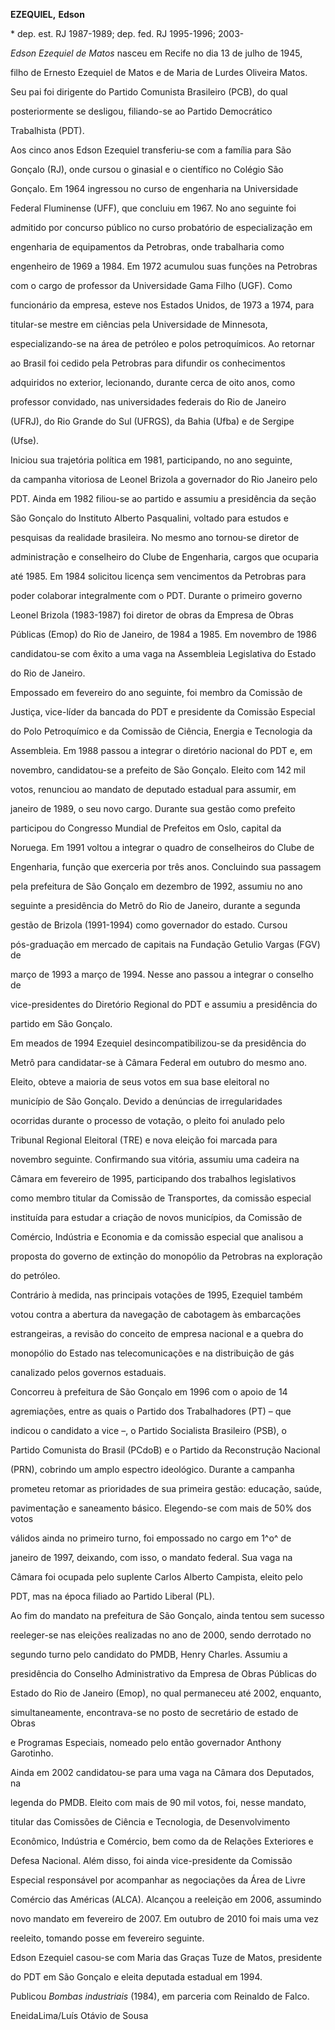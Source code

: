 **EZEQUIEL,** **Edson**



\* dep. est. RJ 1987-1989; dep. fed. RJ 1995-1996; 2003-



*Edson Ezequiel de Matos* nasceu em Recife no dia 13 de julho de 1945,

filho de Ernesto Ezequiel de Matos e de Maria de Lurdes Oliveira Matos.

Seu pai foi dirigente do Partido Comunista Brasileiro (PCB), do qual

posteriormente se desligou, filiando-se ao Partido Democrático

Trabalhista (PDT).



Aos cinco anos Edson Ezequiel transferiu-se com a família para São

Gonçalo (RJ), onde cursou o ginasial e o científico no Colégio São

Gonçalo. Em 1964 ingressou no curso de engenharia na Universidade

Federal Fluminense (UFF), que concluiu em 1967. No ano seguinte foi

admitido por concurso público no curso probatório de especialização em

engenharia de equipamentos da Petrobras, onde trabalharia como

engenheiro de 1969 a 1984. Em 1972 acumulou suas funções na Petrobras

com o cargo de professor da Universidade Gama Filho (UGF). Como

funcionário da empresa, esteve nos Estados Unidos, de 1973 a 1974, para

titular-se mestre em ciências pela Universidade de Minnesota,

especializando-se na área de petróleo e polos petroquímicos. Ao retornar

ao Brasil foi cedido pela Petrobras para difundir os conhecimentos

adquiridos no exterior, lecionando, durante cerca de oito anos, como

professor convidado, nas universidades federais do Rio de Janeiro

(UFRJ), do Rio Grande do Sul (UFRGS), da Bahia (Ufba) e de Sergipe

(Ufse).



Iniciou sua trajetória política em 1981, participando, no ano seguinte,

da campanha vitoriosa de Leonel Brizola a governador do Rio Janeiro pelo

PDT. Ainda em 1982 filiou-se ao partido e assumiu a presidência da seção

São Gonçalo do Instituto Alberto Pasqualini, voltado para estudos e

pesquisas da realidade brasileira. No mesmo ano tornou-se diretor de

administração e conselheiro do Clube de Engenharia, cargos que ocuparia

até 1985. Em 1984 solicitou licença sem vencimentos da Petrobras para

poder colaborar integralmente com o PDT. Durante o primeiro governo

Leonel Brizola (1983-1987) foi diretor de obras da Empresa de Obras

Públicas (Emop) do Rio de Janeiro, de 1984 a 1985. Em novembro de 1986

candidatou-se com êxito a uma vaga na Assembleia Legislativa do Estado

do Rio de Janeiro.



Empossado em fevereiro do ano seguinte, foi membro da Comissão de

Justiça, vice-líder da bancada do PDT e presidente da Comissão Especial

do Polo Petroquímico e da Comissão de Ciência, Energia e Tecnologia da

Assembleia. Em 1988 passou a integrar o diretório nacional do PDT e, em

novembro, candidatou-se a prefeito de São Gonçalo. Eleito com 142 mil

votos, renunciou ao mandato de deputado estadual para assumir, em

janeiro de 1989, o seu novo cargo. Durante sua gestão como prefeito

participou do Congresso Mundial de Prefeitos em Oslo, capital da

Noruega. Em 1991 voltou a integrar o quadro de conselheiros do Clube de

Engenharia, função que exerceria por três anos. Concluindo sua passagem

pela prefeitura de São Gonçalo em dezembro de 1992, assumiu no ano

seguinte a presidência do Metrô do Rio de Janeiro, durante a segunda

gestão de Brizola (1991-1994) como governador do estado. Cursou

pós-graduação em mercado de capitais na Fundação Getulio Vargas (FGV) de

março de 1993 a março de 1994. Nesse ano passou a integrar o conselho de

vice-presidentes do Diretório Regional do PDT e assumiu a presidência do

partido em São Gonçalo.



Em meados de 1994 Ezequiel desincompatibilizou-se da presidência do

Metrô para candidatar-se à Câmara Federal em outubro do mesmo ano.

Eleito, obteve a maioria de seus votos em sua base eleitoral no

município de São Gonçalo. Devido a denúncias de irregularidades

ocorridas durante o processo de votação, o pleito foi anulado pelo

Tribunal Regional Eleitoral (TRE) e nova eleição foi marcada para

novembro seguinte. Confirmando sua vitória, assumiu uma cadeira na

Câmara em fevereiro de 1995, participando dos trabalhos legislativos

como membro titular da Comissão de Transportes, da comissão especial

instituída para estudar a criação de novos municípios, da Comissão de

Comércio, Indústria e Economia e da comissão especial que analisou a

proposta do governo de extinção do monopólio da Petrobras na exploração

do petróleo.



Contrário à medida, nas principais votações de 1995, Ezequiel também

votou contra a abertura da navegação de cabotagem às embarcações

estrangeiras, a revisão do conceito de empresa nacional e a quebra do

monopólio do Estado nas telecomunicações e na distribuição de gás

canalizado pelos governos estaduais.



Concorreu à prefeitura de São Gonçalo em 1996 com o apoio de 14

agremiações, entre as quais o Partido dos Trabalhadores (PT) – que

indicou o candidato a vice –, o Partido Socialista Brasileiro (PSB), o

Partido Comunista do Brasil (PCdoB) e o Partido da Reconstrução Nacional

(PRN), cobrindo um amplo espectro ideológico. Durante a campanha

prometeu retomar as prioridades de sua primeira gestão: educação, saúde,

pavimentação e saneamento básico. Elegendo-se com mais de 50% dos votos

válidos ainda no primeiro turno, foi empossado no cargo em 1^o^ de

janeiro de 1997, deixando, com isso, o mandato federal. Sua vaga na

Câmara foi ocupada pelo suplente Carlos Alberto Campista, eleito pelo

PDT, mas na época filiado ao Partido Liberal (PL).



Ao fim do mandato na prefeitura de São Gonçalo, ainda tentou sem sucesso

reeleger-se nas eleições realizadas no ano de 2000, sendo derrotado no

segundo turno pelo candidato do PMDB, Henry Charles. Assumiu a

presidência do Conselho Administrativo da Empresa de Obras Públicas do

Estado do Rio de Janeiro (Emop), no qual permaneceu até 2002, enquanto,

simultaneamente, encontrava-se no posto de secretário de estado de Obras

e Programas Especiais, nomeado pelo então governador Anthony Garotinho.



Ainda em 2002 candidatou-se para uma vaga na Câmara dos Deputados, na

legenda do PMDB. Eleito com mais de 90 mil votos, foi, nesse mandato,

titular das Comissões de Ciência e Tecnologia, de Desenvolvimento

Econômico, Indústria e Comércio, bem como da de Relações Exteriores e

Defesa Nacional. Além disso, foi ainda vice-presidente da Comissão

Especial responsável por acompanhar as negociações da Área de Livre

Comércio das Américas (ALCA). Alcançou a reeleição em 2006, assumindo

novo mandato em fevereiro de 2007. Em outubro de 2010 foi mais uma vez

reeleito, tomando posse em fevereiro seguinte.



Edson Ezequiel casou-se com Maria das Graças Tuze de Matos, presidente

do PDT em São Gonçalo e eleita deputada estadual em 1994.



Publicou *Bombas industriais* (1984), em parceria com Reinaldo de Falco.



EneidaLima/Luís Otávio de Sousa



